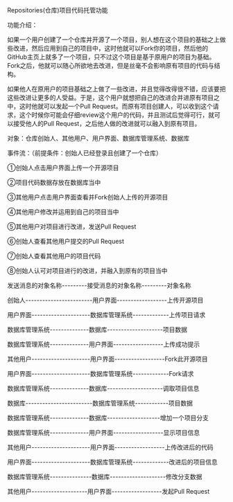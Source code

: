 Repositories(仓库)项目代码托管功能


功能介绍：


如果一个用户创建了一个仓库并开源了一个项目，别人想在这个项目的基础之上做些改进，然后应用到自己的项目中，这时他就可以Fork你的项目，然后他的GitHub主页上就多了一个项目，只不过这个项目是基于原用户的项目为基础。Fork之后，他就可以随心所欲地去改进，但是丝毫不会影响原有项目的代码与结构。

如果他人在原用户的项目基础之上做了一些改进，并且觉得改得很不错，应该要把这些改进让更多的人受益。于是，这个用户就想把自己的改进合并进原有项目之中，这时他就可以发起一个Pull Request。而原有项目创建人，可以收到这个请求，这个时候你可能会仔细review这个用户的代码，并且测试后觉得可行，就可以接受他人的Pull Request，之后他人做的改进就可以融入到原有项目。


对象：仓库创始人、其他用户、用户界面、数据库管理系统、数据库


事件流：（前提条件：创始人已经登录且创建了一个仓库）

①创始人点击用户界面上传一个开源项目

②项目代码数据存放在数据库当中

③其他用户点击用户界面查看并Fork创始人上传的开源项目

④其他用户修改并运用到自己的项目当中

⑤其他用户对项目进行改进，发送Pull Request

⑥创始人查看其他用户提交的Pull Request

⑦创始人查看其他用户的项目代码

⑧创始人认可对项目进行的改进，并融入到原有的项目当中 



发送消息的对象名称---------接受消息的对象名称---------对象名称

创始人------------------------用户界面------------------上传开源项目

用户界面---------------------数据库管理系统-------------上传项目请求

数据库管理系统--------------数据库--------------------项目数据

数据库管理系统--------------用户界面------------------上传成功提示

其他用户---------------------用户界面------------------Fork此开源项目

用户界面---------------------数据库管理系统-------------Fork请求

数据库管理系统--------------数据库--------------------调取项目信息

数据库------------------------数据库管理系统------------项目数据

数据库管理系统--------------数据库-------------------增加一个项目分支

数据库管理系统--------------用户界面------------------显示项目信息

其他用户---------------------用户界面------------------上传改进后的代码

用户界面---------------------数据库管理系统-------------改进后的项目信息

数据库管理系统---------------数据库--------------------修改分支数据

其他用户--------------------用户界面------------------发起Pull Request




